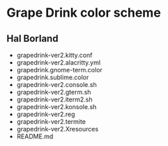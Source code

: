 # Grape Drink color scheme

## Hal Borland

- grapedrink-ver2.kitty.conf
- grapedrink-ver2.alacritty.yml
- grapedrink.gnome-term.color
- grapedrink.sublime.color
- grapedrink-ver2.console.sh
- grapedrink-ver2.gterm.sh
- grapedrink-ver2.iterm2.sh
- grapedrink-ver2.konsole.sh
- grapedrink-ver2.reg
- grapedrink-ver2.termite
- grapedrink-ver2.Xresources
- README.md

